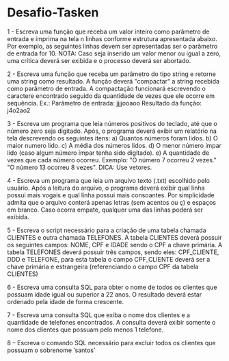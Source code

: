 # Desafio-Tasken

1 - Escreva uma função que receba um valor inteiro como parâmetro de entrada e imprima na 
tela n linhas conforme estrutura apresentada abaixo. Por exemplo, as seguintes linhas devem ser 
apresentadas ser o parâmetro de entrada for 10.
NOTA: Caso seja inserido um valor menor ou igual a zero, uma crítica deverá ser exibida e o 
processo deverá ser abortado.

2 - Escreva uma função que receba um parâmetro do tipo string e retorne uma string como 
resultado. A função deverá "compactar" a string recebida como parâmetro de entrada. A 
compactação funcionará escrevendo o caractere encontrado seguido da quantidade de vezes que 
ele ocorre em sequência. 
Ex.:
Parâmetro de entrada: jjjjooaoo
Resultado da função: j4o2ao2

3 - Escreva um programa que leia números positivos do teclado, até que o número zero seja 
digitado. Após, o programa deverá exibir um relatório na tela descrevendo os seguintes itens:
a) Quantos números foram lidos.
b) O maior numero lido.
c) A média dos números lidos.
d) O menor número ímpar lido (caso algum número ímpar tenha sido digitado).
e) A quantidade de vezes que cada número ocorreu. Exemplo: "O número 7 ocorreu 2 vezes." 
"O número 13 ocorreu 8 vezes".
DICA: Use vetores.

4 - Escreva um programa que leia um arquivo texto (.txt) escolhido pelo usuário. Após a leitura 
do arquivo, o programa deverá exibir qual linha possui mais vogais e qual linha possui mais 
consoantes. Por simplicidade admita que o arquivo conterá apenas letras (sem acentos ou ç) e 
espaços em branco. Caso ocorra empate, qualquer uma das linhas poderá ser exibida.

5 - Escreva o script necessário para a criação de uma tabela chamada CLIENTES e outra 
chamada TELEFONES. A tabela CLIENTES deverá possuir os seguintes campos: NOME, CPF 
e IDADE sendo o CPF a chave primária.
A tabela TELEFONES deverá possuir três campos, sendo eles: CPF_CLIENTE, DDD e 
TELEFONE, para esta tabela o campo CPF_CLIENTE deverá ser a chave primária e estrangeira 
(referenciando o campo CPF da tabela CLIENTES)

6 - Escreva uma consulta SQL para obter o nome de todos os clientes que possuam idade igual 
ou superior a 22 anos. O resultado deverá estar ordenado pela idade de forma crescente.

7 - Escreva uma consulta SQL que exiba o nome dos clientes e a quantidade de telefones 
encontrados. A consulta deverá exibir somente o nome dos clientes que possuam pelo menos 1 
telefone.

8 – Escreva o comando SQL necessário para excluir todos os clientes que possuam o sobrenome 
‘santos’
